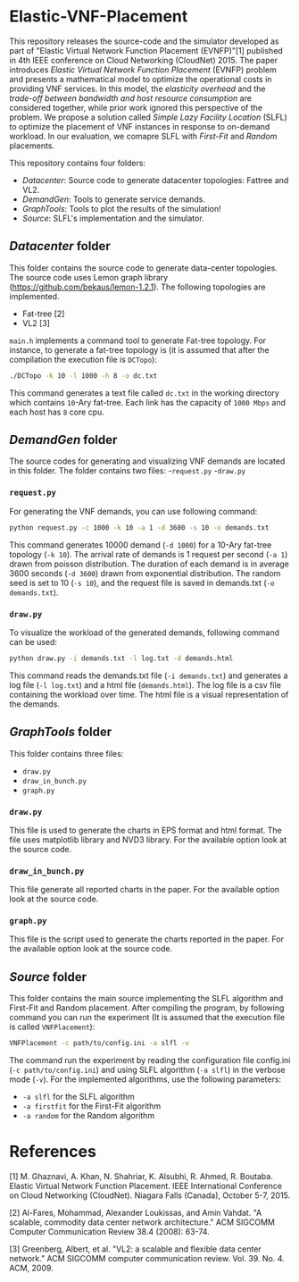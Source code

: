 # Elastic-VNF-Placement
This repository releases the source-code and the simulator developed as part of "Elastic Virtual Network Function Placement (EVNFP)"[1] published in 4th IEEE conference on Cloud Networking (CloudNet) 2015. The paper introduces _Elastic Virtual Network Function Placement_ (EVNFP) problem and presents a mathematical model to optimize the operational costs in providing VNF services.
In this model, the _elasticity overhead_ and the _trade-off between bandwidth and host resource consumption_ are considered together, while prior work ignored this perspective of the problem. We propose a solution called _Simple Lazy Facility Location_ (SLFL) to optimize the placement of VNF instances in response to on-demand workload. In our evaluation, we comapre SLFL with _First-Fit_ and _Random_ placements.

This repository contains four folders:
- _Datacenter_: Source code to generate datacenter topologies: Fattree and VL2.
- _DemandGen_: Tools to generate service demands.
- _GraphTools_: Tools to plot the results of the simulation!
- _Source_: SLFL's implementation and the simulator.

## _Datacenter_ folder
This folder contains the source code to generate data-center topologies. The source code uses Lemon graph library (https://github.com/bekaus/lemon-1.2.1). The following topologies are implemented.
- Fat-tree [2]
- VL2 [3]

`main.h` implements a command tool to generate Fat-tree topology. For instance, to generate a fat-tree topology is (it is assumed that after the compilation the execution file is `DCTopo`):
```bash
./DCTopo -k 10 -l 1000 -h 8 -o dc.txt
```
This command generates a text file called `dc.txt` in the working directory which contains `10`-Ary fat-tree. Each link has the capacity of `1000 Mbps` and each host has `8` core cpu.

## _DemandGen_ folder
The source codes for generating and visualizing VNF demands are located in this folder. The folder contains two files:
-`request.py`
-`draw.py`

### `request.py`
For generating the VNF demands, you can use following command:
```bash
python request.py -c 1000 -k 10 -a 1 -d 3600 -s 10 -o demands.txt 
```
This command generates 10000 demand (`-d 1000`) for a 10-Ary fat-tree topology (`-k 10`). The arrival rate of demands is 1 request per second (`-a 1`) drawn from poisson distribution. The duration of each demand is in average 3600 seconds (`-d 3600`) drawn from exponential distribution. The random seed is set to 10 (`-s 10`), and the request file is saved in demands.txt (`-o demands.txt`).

### `draw.py`
To visualize the workload of the generated demands, following command can be used:
```bash
python draw.py -i demands.txt -l log.txt -d demands.html
```
This command reads the demands.txt file (`-i demands.txt`) and generates a log file (`-l log.txt`) and a html file (`demands.html`). The log file is a csv file containing the workload over time. The html file is a visual representation of the demands.

## _GraphTools_ folder
This folder contains three files:
- `draw.py`
- `draw_in_bunch.py`
- `graph.py`

### `draw.py`
This file is used to generate the charts in EPS format and html format. The file uses matplotlib library and NVD3 library. For the available option look at the source code.

### `draw_in_bunch.py`
This file generate all reported charts in the paper. For the available option look at the source code.

### `graph.py`
This file is the script used to generate the charts reported in the paper. For the available option look at the source code.

## _Source_ folder
This folder contains the main source implementing the SLFL algorithm and First-Fit and Random placement. After compiling the program, by following command you can run the experiment (It is assumed that the execution file is called `VNFPlacement`):
```bash
VNFPlacement -c path/to/config.ini -a slfl -v
```
The command run the experiment by reading the configuration file config.ini (`-c path/to/config.ini`) and using SLFL algorithm (`-a slfl`) in the verbose mode (`-v`). For the implemented algorithms, use the following parameters:
- `-a slfl` for the SLFL algorithm
- `-a firstfit` for the First-Fit algorithm
- `-a random` for the Random algorithm

# References
[1] M. Ghaznavi, A. Khan, N. Shahriar, K. Alsubhi, R. Ahmed, R. Boutaba. Elastic Virtual Network Function Placement. IEEE International Conference on Cloud Networking (CloudNet). Niagara Falls (Canada), October 5-7, 2015.

[2] Al-Fares, Mohammad, Alexander Loukissas, and Amin Vahdat. "A scalable, commodity data center network architecture." ACM SIGCOMM Computer Communication Review 38.4 (2008): 63-74.

[3] Greenberg, Albert, et al. "VL2: a scalable and flexible data center network." ACM SIGCOMM computer communication review. Vol. 39. No. 4. ACM, 2009.
